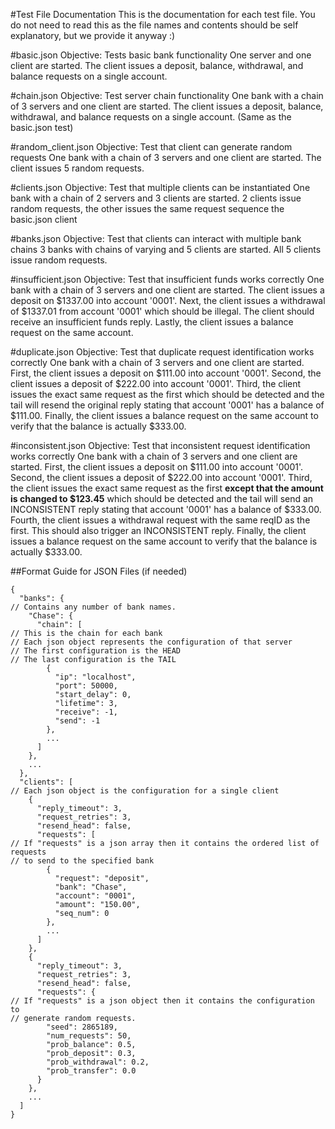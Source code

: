 #Test File Documentation
This is the documentation for each test file. You do not need to read this as
the file names and contents should be self explanatory, but we provide it
anyway :)


#basic.json
    Objective: Tests basic bank functionality
    One server and one client are started.
    The client issues a deposit, balance, withdrawal, and balance requests
    on a single account.

#chain.json
    Objective: Test server chain functionality
    One bank with a chain of 3 servers and one client are started.
    The client issues a deposit, balance, withdrawal, and balance requests
    on a single account. (Same as the basic.json test)

#random_client.json
    Objective: Test that client can generate random requests
    One bank with a chain of 3 servers and one client are started.
    The client issues 5 random requests.

#clients.json
    Objective: Test that multiple clients can be instantiated
    One bank with a chain of 2 servers and 3 clients are started.
    2 clients issue random requests, the other issues the same request
    sequence the basic.json client

#banks.json
    Objective: Test that clients can interact with multiple bank chains
    3 banks with chains of varying and 5 clients are started.
    All 5 clients issue random requests.

#insufficient.json
    Objective: Test that insufficient funds works correctly
    One bank with a chain of 3 servers and one client are started.
    The client issues a deposit on $1337.00 into account '0001'. Next,
    the client issues a withdrawal of $1337.01 from account '0001' which
    should be illegal. The client should receive an insufficient funds reply.
    Lastly, the client issues a balance request on the same account.

#duplicate.json
    Objective: Test that duplicate request identification works correctly
    One bank with a chain of 3 servers and one client are started.
    First, the client issues a deposit on $111.00 into account '0001'.
    Second, the client issues a deposit of $222.00 into account '0001'.
    Third, the client issues the exact same request as the first which
    should be detected and the tail will resend the original reply stating
    that account '0001' has a balance of $111.00.
    Finally, the client issues a balance request on the same account to verify
    that the balance is actually $333.00.

#inconsistent.json
    Objective: Test that inconsistent request identification works correctly
    One bank with a chain of 3 servers and one client are started.
    First, the client issues a deposit on $111.00 into account '0001'.
    Second, the client issues a deposit of $222.00 into account '0001'.
    Third, the client issues the exact same request as the first **except that
    the amount is changed to $123.45** which should be detected and the tail
    will send an INCONSISTENT reply stating that account '0001' has a balance
    of $333.00.
    Fourth, the client issues a withdrawal request with the same reqID as the
    first. This should also trigger an INCONSISTENT reply.
    Finally, the client issues a balance request on the same account to verify
    that the balance is actually $333.00.



##Format Guide for JSON Files (if needed)
```
{
  "banks": {
// Contains any number of bank names.
    "Chase": {
      "chain": [
// This is the chain for each bank
// Each json object represents the configuration of that server
// The first configuration is the HEAD
// The last configuration is the TAIL
        {
          "ip": "localhost",
          "port": 50000,
          "start_delay": 0,
          "lifetime": 3,
          "receive": -1,
          "send": -1
        },
        ...
      ]
    },
    ...
  },
  "clients": [
// Each json object is the configuration for a single client
    {
      "reply_timeout": 3,
      "request_retries": 3,
      "resend_head": false,
      "requests": [
// If "requests" is a json array then it contains the ordered list of requests
// to send to the specified bank
        {
          "request": "deposit",
          "bank": "Chase",
          "account": "0001",
          "amount": "150.00",
          "seq_num": 0
        },
        ...
      ]
    },
    {
      "reply_timeout": 3,
      "request_retries": 3,
      "resend_head": false,
      "requests": {
// If "requests" is a json object then it contains the configuration to
// generate random requests.
        "seed": 2865189,
        "num_requests": 50,
        "prob_balance": 0.5,
        "prob_deposit": 0.3,
        "prob_withdrawal": 0.2,
        "prob_transfer": 0.0
      }
    },
    ...
  ]
}
```
